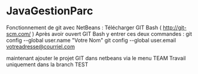 # JavaGestionParc

Fonctionnement de git avec NetBeans :
Télécharger GIT Bash ( http://git-scm.com/ )
Après avoir ouvert GIT Bash y entrer ces deux commandes :
git config --global user.name "Votre Nom"
git config --global user.email votreadresse@courriel.com

maintenant ajouter le projet GIT dans netbeans via le menu TEAM
Travail uniquement dans la branch TEST
